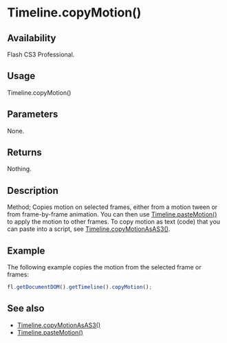 # Timeline.copyMotion()

## Availability

Flash CS3 Professional.

## Usage

Timeline.copyMotion()

## Parameters

None.

## Returns

Nothing.

## Description

Method; Copies motion on selected frames, either from a motion tween or from frame-by-frame animation. You can then use [Timeline.pasteMotion()](../Timeline_object/Timeline36.md) to apply the motion to other frames.
To copy motion as text (code) that you can paste into a script, see [Timeline.copyMotionAsAS3()](../Timeline_object/Timeline9.md).

## Example

The following example copies the motion from the selected frame or frames:

```javascript
fl.getDocumentDOM().getTimeline().copyMotion();
```

## See also

- [Timeline.copyMotionAsAS3()](../Timeline_object/Timeline9.md)
- [Timeline.pasteMotion()](../Timeline_object/Timeline36.md)
